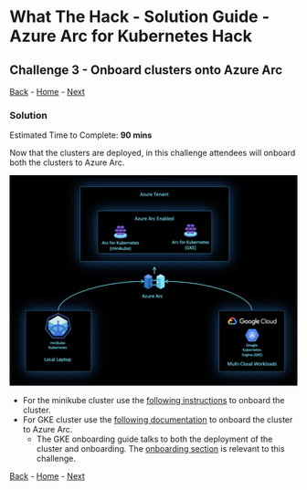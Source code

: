 # What The Hack - Solution Guide - Azure Arc for Kubernetes Hack

## Challenge 3 - Onboard clusters onto Azure Arc
[Back](challenge02.md) - [Home](../readme.md) - [Next](challenge04.md)

### Solution

Estimated Time to Complete: **90 mins**

Now that the clusters are deployed, in this challenge attendees will onboard both the clusters to Azure Arc.

 ![](../../img/image5.png)

* For the minikube cluster use the [following instructions](https://github.com/microsoft/azure_arc/blob/master/azure_arc_k8s_jumpstart/docs/onboard_k8s.md) to onboard the cluster. 
* For GKE cluster use the [following documentation](https://github.com/microsoft/azure_arc/blob/master/azure_arc_k8s_jumpstart/docs/gke_terraform.md) to onboard the cluster to Azure Arc. 
    * The GKE onboarding guide talks to both the deployment of the cluster and onboarding. The [onboarding section](https://github.com/microsoft/azure_arc/blob/master/azure_arc_k8s_jumpstart/docs/gke_terraform.md#connecting-to-azure-arc) is relevant to this challenge.


[Back](challenge02.md) - [Home](../readme.md) - [Next](challenge04.md)